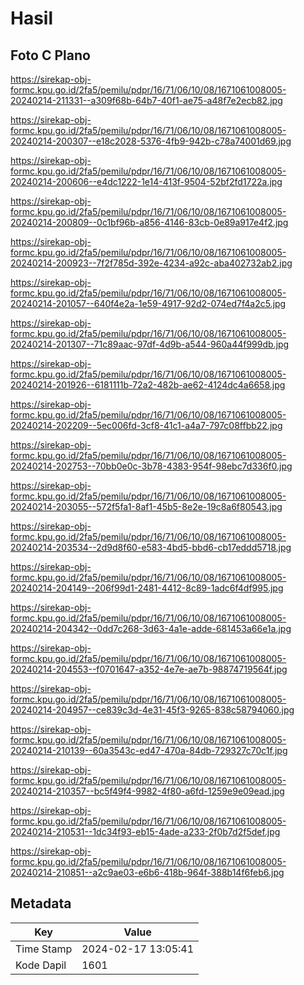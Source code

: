 # Hasil

## Foto C Plano

https://sirekap-obj-formc.kpu.go.id/2fa5/pemilu/pdpr/16/71/06/10/08/1671061008005-20240214-211331--a309f68b-64b7-40f1-ae75-a48f7e2ecb82.jpg

https://sirekap-obj-formc.kpu.go.id/2fa5/pemilu/pdpr/16/71/06/10/08/1671061008005-20240214-200307--e18c2028-5376-4fb9-942b-c78a74001d69.jpg

https://sirekap-obj-formc.kpu.go.id/2fa5/pemilu/pdpr/16/71/06/10/08/1671061008005-20240214-200606--e4dc1222-1e14-413f-9504-52bf2fd1722a.jpg

https://sirekap-obj-formc.kpu.go.id/2fa5/pemilu/pdpr/16/71/06/10/08/1671061008005-20240214-200809--0c1bf96b-a856-4146-83cb-0e89a917e4f2.jpg

https://sirekap-obj-formc.kpu.go.id/2fa5/pemilu/pdpr/16/71/06/10/08/1671061008005-20240214-200923--7f2f785d-392e-4234-a92c-aba402732ab2.jpg

https://sirekap-obj-formc.kpu.go.id/2fa5/pemilu/pdpr/16/71/06/10/08/1671061008005-20240214-201057--640f4e2a-1e59-4917-92d2-074ed7f4a2c5.jpg

https://sirekap-obj-formc.kpu.go.id/2fa5/pemilu/pdpr/16/71/06/10/08/1671061008005-20240214-201307--71c89aac-97df-4d9b-a544-960a44f999db.jpg

https://sirekap-obj-formc.kpu.go.id/2fa5/pemilu/pdpr/16/71/06/10/08/1671061008005-20240214-201926--6181111b-72a2-482b-ae62-4124dc4a6658.jpg

https://sirekap-obj-formc.kpu.go.id/2fa5/pemilu/pdpr/16/71/06/10/08/1671061008005-20240214-202209--5ec006fd-3cf8-41c1-a4a7-797c08ffbb22.jpg

https://sirekap-obj-formc.kpu.go.id/2fa5/pemilu/pdpr/16/71/06/10/08/1671061008005-20240214-202753--70bb0e0c-3b78-4383-954f-98ebc7d336f0.jpg

https://sirekap-obj-formc.kpu.go.id/2fa5/pemilu/pdpr/16/71/06/10/08/1671061008005-20240214-203055--572f5fa1-8af1-45b5-8e2e-19c8a6f80543.jpg

https://sirekap-obj-formc.kpu.go.id/2fa5/pemilu/pdpr/16/71/06/10/08/1671061008005-20240214-203534--2d9d8f60-e583-4bd5-bbd6-cb17eddd5718.jpg

https://sirekap-obj-formc.kpu.go.id/2fa5/pemilu/pdpr/16/71/06/10/08/1671061008005-20240214-204149--206f99d1-2481-4412-8c89-1adc6f4df995.jpg

https://sirekap-obj-formc.kpu.go.id/2fa5/pemilu/pdpr/16/71/06/10/08/1671061008005-20240214-204342--0dd7c268-3d63-4a1e-adde-681453a66e1a.jpg

https://sirekap-obj-formc.kpu.go.id/2fa5/pemilu/pdpr/16/71/06/10/08/1671061008005-20240214-204553--f0701647-a352-4e7e-ae7b-98874719564f.jpg

https://sirekap-obj-formc.kpu.go.id/2fa5/pemilu/pdpr/16/71/06/10/08/1671061008005-20240214-204957--ce839c3d-4e31-45f3-9265-838c58794060.jpg

https://sirekap-obj-formc.kpu.go.id/2fa5/pemilu/pdpr/16/71/06/10/08/1671061008005-20240214-210139--60a3543c-ed47-470a-84db-729327c70c1f.jpg

https://sirekap-obj-formc.kpu.go.id/2fa5/pemilu/pdpr/16/71/06/10/08/1671061008005-20240214-210357--bc5f49f4-9982-4f80-a6fd-1259e9e09ead.jpg

https://sirekap-obj-formc.kpu.go.id/2fa5/pemilu/pdpr/16/71/06/10/08/1671061008005-20240214-210531--1dc34f93-eb15-4ade-a233-2f0b7d2f5def.jpg

https://sirekap-obj-formc.kpu.go.id/2fa5/pemilu/pdpr/16/71/06/10/08/1671061008005-20240214-210851--a2c9ae03-e6b6-418b-964f-388b14f6feb6.jpg


## Metadata

| Key        | Value               |
| ---------- | ------------------- |
| Time Stamp | 2024-02-17 13:05:41 |
| Kode Dapil | 1601                |



